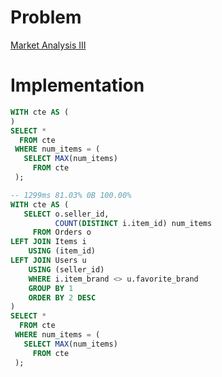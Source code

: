 # Problem

[Market Analysis III](https://leetcode.com/problems/market-analysis-iii/)

# Implementation

```sql
WITH cte AS (
)
SELECT * 
  FROM cte
 WHERE num_items = (
   SELECT MAX(num_items)
     FROM cte
 );
```

```sql
-- 1299ms 81.03% 0B 100.00%
WITH cte AS (
   SELECT o.seller_id,
          COUNT(DISTINCT i.item_id) num_items
     FROM Orders o
LEFT JOIN Items i
    USING (item_id)
LEFT JOIN Users u
    USING (seller_id)
    WHERE i.item_brand <> u.favorite_brand
    GROUP BY 1
    ORDER BY 2 DESC
)
SELECT * 
  FROM cte
 WHERE num_items = (
   SELECT MAX(num_items)
     FROM cte
 );
```
